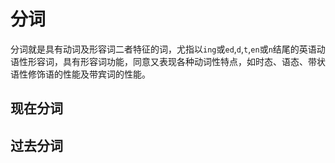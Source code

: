 # 分词

分词就是具有动词及形容词二者特征的词，尤指以`ing`或`ed`,`d`,`t`,`en`或`n`结尾的英语动语性形容词，具有形容词功能，同意又表现各种动词性特点，如时态、语态、带状语性修饰语的性能及带宾词的性能。​​

## 现在分词

## 过去分词
